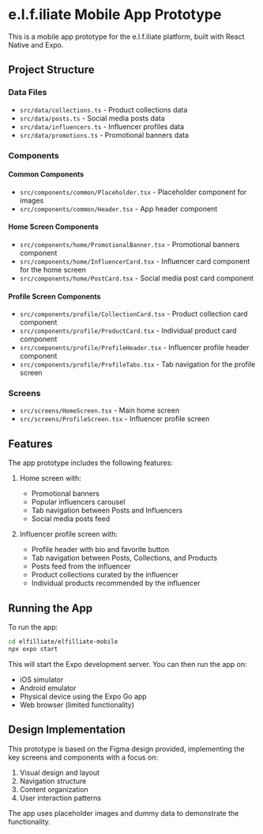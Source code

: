 # e.l.f.iliate Mobile App Prototype

This is a mobile app prototype for the e.l.f.iliate platform, built with React Native and Expo.

## Project Structure

### Data Files

- `src/data/collections.ts` - Product collections data
- `src/data/posts.ts` - Social media posts data
- `src/data/influencers.ts` - Influencer profiles data
- `src/data/promotions.ts` - Promotional banners data

### Components

#### Common Components

- `src/components/common/Placeholder.tsx` - Placeholder component for images
- `src/components/common/Header.tsx` - App header component

#### Home Screen Components

- `src/components/home/PromotionalBanner.tsx` - Promotional banners component
- `src/components/home/InfluencerCard.tsx` - Influencer card component for the home screen
- `src/components/home/PostCard.tsx` - Social media post card component

#### Profile Screen Components

- `src/components/profile/CollectionCard.tsx` - Product collection card component
- `src/components/profile/ProductCard.tsx` - Individual product card component
- `src/components/profile/ProfileHeader.tsx` - Influencer profile header component
- `src/components/profile/ProfileTabs.tsx` - Tab navigation for the profile screen

### Screens

- `src/screens/HomeScreen.tsx` - Main home screen
- `src/screens/ProfileScreen.tsx` - Influencer profile screen

## Features

The app prototype includes the following features:

1. Home screen with:

   - Promotional banners
   - Popular influencers carousel
   - Tab navigation between Posts and Influencers
   - Social media posts feed

2. Influencer profile screen with:
   - Profile header with bio and favorite button
   - Tab navigation between Posts, Collections, and Products
   - Posts feed from the influencer
   - Product collections curated by the influencer
   - Individual products recommended by the influencer

## Running the App

To run the app:

```bash
cd elfilliate/elfilliate-mobile
npx expo start
```

This will start the Expo development server. You can then run the app on:

- iOS simulator
- Android emulator
- Physical device using the Expo Go app
- Web browser (limited functionality)

## Design Implementation

This prototype is based on the Figma design provided, implementing the key screens and components with a focus on:

1. Visual design and layout
2. Navigation structure
3. Content organization
4. User interaction patterns

The app uses placeholder images and dummy data to demonstrate the functionality.
